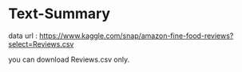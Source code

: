 # Text-Summary

data url : https://www.kaggle.com/snap/amazon-fine-food-reviews?select=Reviews.csv

you can download Reviews.csv only.
